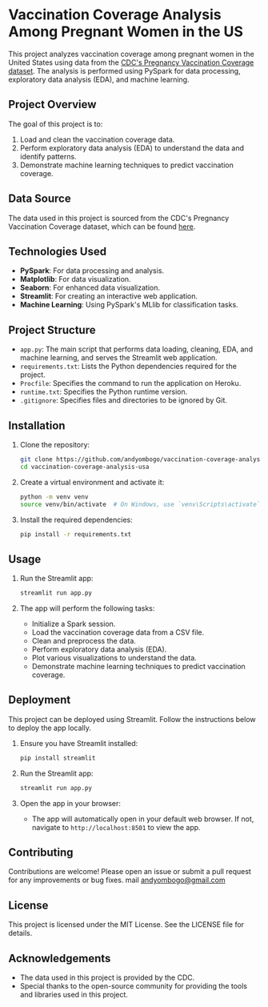 # Vaccination Coverage Analysis Among Pregnant Women in the US

This project analyzes vaccination coverage among pregnant women in the United States using data from the [CDC's Pregnancy Vaccination Coverage dataset](https://data.cdc.gov/Pregnancy-Vaccination/Vaccination-Coverage-among-Pregnant-Women/h7pm-wmjc/about_data). The analysis is performed using PySpark for data processing, exploratory data analysis (EDA), and machine learning.

## Project Overview

The goal of this project is to:
1. Load and clean the vaccination coverage data.
2. Perform exploratory data analysis (EDA) to understand the data and identify patterns.
3. Demonstrate machine learning techniques to predict vaccination coverage.

## Data Source

The data used in this project is sourced from the CDC's Pregnancy Vaccination Coverage dataset, which can be found [here](https://data.cdc.gov/Pregnancy-Vaccination/Vaccination-Coverage-among-Pregnant-Women/h7pm-wmjc/about_data).

## Technologies Used

- **PySpark**: For data processing and analysis.
- **Matplotlib**: For data visualization.
- **Seaborn**: For enhanced data visualization.
- **Streamlit**: For creating an interactive web application.
- **Machine Learning**: Using PySpark's MLlib for classification tasks.

## Project Structure

- `app.py`: The main script that performs data loading, cleaning, EDA, and machine learning, and serves the Streamlit web application.
- `requirements.txt`: Lists the Python dependencies required for the project.
- `Procfile`: Specifies the command to run the application on Heroku.
- `runtime.txt`: Specifies the Python runtime version.
- `.gitignore`: Specifies files and directories to be ignored by Git.

## Installation

1. Clone the repository:
    ```sh
    git clone https://github.com/andyombogo/vaccination-coverage-analysis-usa.git
    cd vaccination-coverage-analysis-usa
    ```

2. Create a virtual environment and activate it:
    ```sh
    python -m venv venv
    source venv/bin/activate  # On Windows, use `venv\Scripts\activate`
    ```

3. Install the required dependencies:
    ```sh
    pip install -r requirements.txt
    ```

## Usage

1. Run the Streamlit app:
    ```sh
    streamlit run app.py
    ```

2. The app will perform the following tasks:
    - Initialize a Spark session.
    - Load the vaccination coverage data from a CSV file.
    - Clean and preprocess the data.
    - Perform exploratory data analysis (EDA).
    - Plot various visualizations to understand the data.
    - Demonstrate machine learning techniques to predict vaccination coverage.

## Deployment

This project can be deployed using Streamlit. Follow the instructions below to deploy the app locally.

1. Ensure you have Streamlit installed:
    ```sh
    pip install streamlit
    ```

2. Run the Streamlit app:
    ```sh
    streamlit run app.py
    ```

3. Open the app in your browser:
    - The app will automatically open in your default web browser. If not, navigate to `http://localhost:8501` to view the app.

## Contributing

Contributions are welcome! Please open an issue or submit a pull request for any improvements or bug fixes. mail andyombogo@gmail.com

## License

This project is licensed under the MIT License. See the LICENSE file for details.

## Acknowledgements

- The data used in this project is provided by the CDC.
- Special thanks to the open-source community for providing the tools and libraries used in this project.
